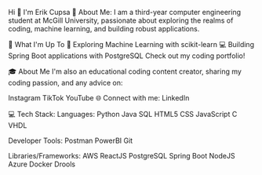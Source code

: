 Hi 👋 I'm Erik Cupsa
💫 About Me:
I am a third-year computer engineering student at McGill University, passionate about exploring the realms of coding, machine learning, and building robust applications.

🚀 What I'm Up To
🤖 Exploring Machine Learning with scikit-learn
💻 Building Spring Boot applications with PostgreSQL
Check out my coding portfolio!

🎓 About Me
I'm also an educational coding content creator, sharing my coding passion, and any advice on:

Instagram
TikTok
YouTube
🌐 Connect with me:
LinkedIn

💻 Tech Stack:
Languages: Python Java SQL HTML5 CSS JavaScript C VHDL

Developer Tools: Postman PowerBI Git

Libraries/Frameworks: AWS ReactJS PostgreSQL Spring Boot NodeJS Azure Docker Drools
